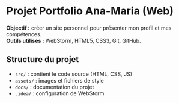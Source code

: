 # Projet Portfolio Ana-Maria (Web)

**Objectif :** créer un site personnel pour présenter mon profil et mes compétences.  
**Outils utilisés :** WebStorm, HTML5, CSS3, Git, GitHub.

## Structure du projet
- `src/` : contient le code source (HTML, CSS, JS)
- `assets/` : images et fichiers de style
- `docs/` : documentation du projet
- `.idea/` : configuration de WebStorm
